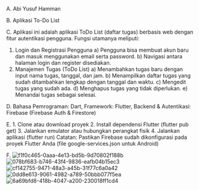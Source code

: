 A. Abi Yusuf Hamman 

B. Aplikasi To-Do List

C. Aplikasi ini adalah aplikasi ToDo List (daftar tugas) berbasis web dengan fitur autentikasi pengguna. Fungsi utamanya meliputi:
 1. Login dan Registrasi Pengguna
    a) Pengguna bisa membuat akun baru dan masuk menggunakan email serta password.
    b) Navigasi antara halaman login dan register disediakan.
 2. Manajemen Tugas (ToDo List)
    a) Menambahkan tugas baru dengan input nama tugas, tanggal, dan jam.
    b) Menampilkan daftar tugas yang sudah ditambahkan lengkap dengan tanggal dan waktu.
    c) Mengedit tugas yang sudah ada.
    d) Menghapus tugas yang tidak diperlukan.
    e) Menandai tugas sebagai selesai.

D. Bahasa Pemrograman: Dart, Framework: Flutter, Backend & Autentikasi: Firebase (Firebase Auth & Firestore)

E. 1. Clone atau download proyek
   2. Install dependensi Flutter (flutter pub get)
   3. Jalankan emulator atau hubungkan perangkat fisik
   4. Jalankan aplikasi (flutter run)
   Catatan: Pastikan Firebase sudah dikonfigurasi pada proyek Flutter Anda (file google-services.json untuk Android)

F. ![f1f0c465-0aaa-4e13-bd5b-9d70802f188b](https://github.com/user-attachments/assets/6c4bc2a7-de94-485c-bf9b-5c12b1cc86e1)
   ![078bf683-b746-43f4-9836-eafb04b15ec3](https://github.com/user-attachments/assets/370160ca-e099-491a-817f-58ce887d7a9c)
   ![cf142755-9471-48a3-a45b-31f77c6a0a42](https://github.com/user-attachments/assets/11e6c3b0-f5ed-4c7e-9f81-3a4bd1ac1fec)
   ![0dd8e613-9061-4982-a789-50bbb077f5ea](https://github.com/user-attachments/assets/edde7d7b-38f0-4631-a58a-28537e38dda1)
   ![6a69bfd8-418b-4047-a200-230018ff1cd4](https://github.com/user-attachments/assets/e8ed1e3f-87d1-4621-8f49-bfed0799e3bd)










